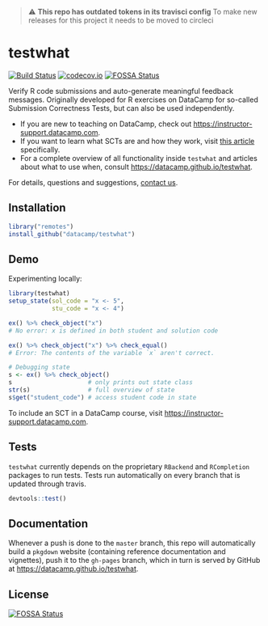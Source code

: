 > :warning: **This repo has outdated tokens in its travisci config**
> To make new releases for this project it needs to be moved to circleci

# testwhat

[![Build Status](https://api.travis-ci.org/datacamp/testwhat.svg?branch=master)](https://travis-ci.org/datacamp/testwhat)
[![codecov.io](https://codecov.io/github/datacamp/testwhat/coverage.svg?branch=master)](https://codecov.io/github/datacamp/testwhat?branch=master)
[![FOSSA Status](https://app.fossa.io/api/projects/git%2Bgithub.com%2Fdatacamp%2Ftestwhat.svg?type=shield)](https://app.fossa.io/projects/git%2Bgithub.com%2Fdatacamp%2Ftestwhat?ref=badge_shield)

Verify R code submissions and auto-generate meaningful feedback messages.
Originally developed for R exercises on DataCamp for so-called Submission Correctness Tests, but can also be used independently.

- If you are new to teaching on DataCamp, check out https://instructor-support.datacamp.com.
- If you want to learn what SCTs are and how they work, visit [this article](https://instructor-support.datacamp.com/courses/course-development/submission-correctness-tests) specifically.
- For a complete overview of all functionality inside `testwhat` and articles about what to use when, consult https://datacamp.github.io/testwhat.

For details, questions and suggestions, [contact us](mailto:content-engineering@datacamp.com).


## Installation

```R
library("remotes")
install_github("datacamp/testwhat")
```

## Demo

Experimenting locally:

```R
library(testwhat)
setup_state(sol_code = "x <- 5",
            stu_code = "x <- 4")

ex() %>% check_object("x")
# No error: x is defined in both student and solution code

ex() %>% check_object("x") %>% check_equal()
# Error: The contents of the variable `x` aren't correct.

# Debugging state
s <- ex() %>% check_object()
s                     # only prints out state class
str(s)                # full overview of state
s$get("student_code") # access student code in state
```

To include an SCT in a DataCamp course, visit https://instructor-support.datacamp.com.

## Tests

`testwhat` currently depends on the proprietary `RBackend` and `RCompletion` packages to run tests. Tests run automatically on every branch that is updated through travis.

```R
devtools::test()
```

## Documentation

Whenever a push is done to the `master` branch, this repo will automatically build a `pkgdown` website (containing reference documentation and vignettes), push it to the `gh-pages` branch, which in turn is served by GitHub at https://datacamp.github.io/testwhat.



## License
[![FOSSA Status](https://app.fossa.io/api/projects/git%2Bgithub.com%2Fdatacamp%2Ftestwhat.svg?type=large)](https://app.fossa.io/projects/git%2Bgithub.com%2Fdatacamp%2Ftestwhat?ref=badge_large)
